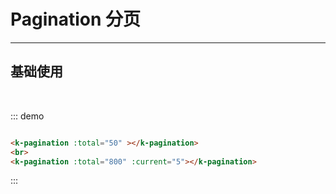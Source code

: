 <style>
.white-text {
  color: #FFF;
}
</style>
# Pagination 分页
----
## 基础使用
<div class="demo-block">
    <k-pagination :total="50" ></k-pagination>
    <br>
    <k-pagination :total="800" :current="5"></k-pagination>
</div>

::: demo
```html

<k-pagination :total="50" ></k-pagination>
<br>
<k-pagination :total="800" :current="5"></k-pagination>

```
:::
